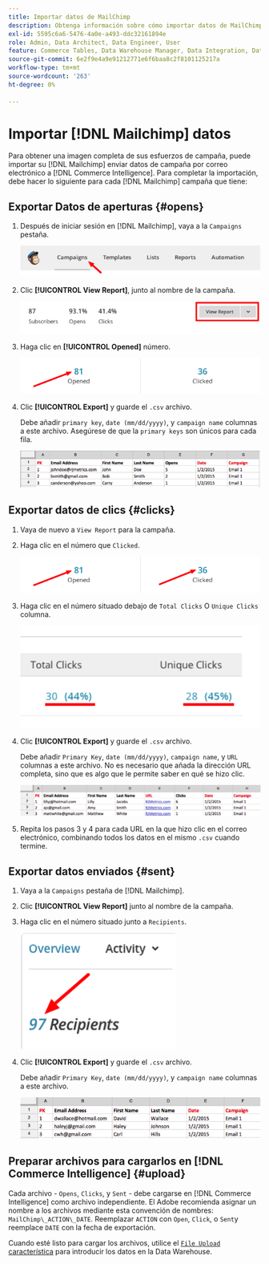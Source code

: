 ```yaml
---
title: Importar datos de MailChimp
description: Obtenga información sobre cómo importar datos de MailChimp en [!DNL Commerce Intelligence].
exl-id: 5595c6a6-5476-4a0e-a493-ddc32161894e
role: Admin, Data Architect, Data Engineer, User
feature: Commerce Tables, Data Warehouse Manager, Data Integration, Data Import/Export
source-git-commit: 6e2f9e4a9e91212771e6f6baa8c2f8101125217a
workflow-type: tm+mt
source-wordcount: '263'
ht-degree: 0%

---
```


# Importar [!DNL Mailchimp] datos

Para obtener una imagen completa de sus esfuerzos de campaña, puede importar su [!DNL Mailchimp] enviar datos de campaña por correo electrónico a [!DNL Commerce Intelligence]. Para completar la importación, debe hacer lo siguiente para cada [!DNL Mailchimp] campaña que tiene:

## Exportar Datos de aperturas {#opens}

1. Después de iniciar sesión en [!DNL Mailchimp], vaya a la `Campaigns` pestaña.

   ![importar mailchimp 1](../../../assets/import-mailchimp-1.png)

1. Clic **[!UICONTROL View Report]**, junto al nombre de la campaña.

   ![importar mailchimp 2](../../../assets/import-mailchimp-2.png)

1. Haga clic en **[!UICONTROL Opened]** número.

   ![import mailchimp 3](../../../assets/import-mailchimp-3.png)

1. Clic **[!UICONTROL Export]** y guarde el `.csv` archivo.

   Debe añadir `primary key`, `date (mm/dd/yyyy)`, y `campaign name` columnas a este archivo. Asegúrese de que la `primary keys` son únicos para cada fila.

   ![importar mailchimp 4](../../../assets/import-mailchimp-4.png)

## Exportar datos de clics {#clicks}

1. Vaya de nuevo a `View Report` para la campaña.

1. Haga clic en el número que `Clicked`.

   ![importar mailchimp 5](../../../assets/import-mailchimp-5.png)

1. Haga clic en el número situado debajo de `Total Clicks` O `Unique Clicks` columna.

   ![import mailchimp 6](../../../assets/import-mailchimp-6.png)

1. Clic **[!UICONTROL Export]** y guarde el `.csv` archivo.

   Debe añadir `Primary Key`, `date (mm/dd/yyyy)`, `campaign name`, y `URL` columnas a este archivo. No es necesario que añada la dirección URL completa, sino que es algo que le permite saber en qué se hizo clic.

   ![import mailchimp 7](../../../assets/import-mailchimp-7.png)

1. Repita los pasos 3 y 4 para cada URL en la que hizo clic en el correo electrónico, combinando todos los datos en el mismo `.csv` cuando termine.

## Exportar datos enviados {#sent}

1. Vaya a la `Campaigns` pestaña de [!DNL Mailchimp].

1. Clic **[!UICONTROL View Report]** junto al nombre de la campaña.

1. Haga clic en el número situado junto a `Recipients`.

   ![import mailchimp 8](../../../assets/import-mailchimp-8.png)

1. Clic **[!UICONTROL Export]** y guarde el `.csv` archivo.

   Debe añadir `Primary Key`, `date (mm/dd/yyyy)`, y `campaign name` columnas a este archivo.

   ![import mailchimp 9](../../../assets/import-mailchimp-9.png)

## Preparar archivos para cargarlos en [!DNL Commerce Intelligence] {#upload}

Cada archivo - `Opens`, `Clicks`, y `Sent` - debe cargarse en [!DNL Commerce Intelligence] como archivo independiente. El Adobe recomienda asignar un nombre a los archivos mediante esta convención de nombres: `MailChimp\_ACTION\_DATE`. Reemplazar `ACTION` con `Open`, `Click`, o `Sent`y reemplace `DATE` con la fecha de exportación.

Cuando esté listo para cargar los archivos, utilice el [`File Upload` característica](../connecting-data/using-file-uploader.md) para introducir los datos en la Data Warehouse.
